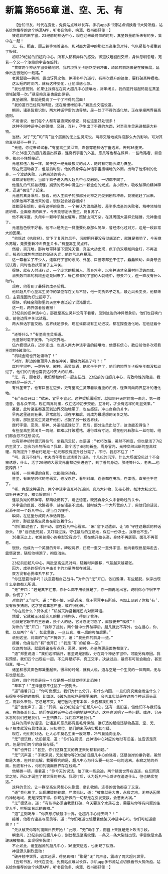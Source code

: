 # 新篇 第656章 道、空、无、有
        【告知书友，时代在变化，免费站点难以长存，手机app多书源站点切换看书大势所趋，站长给你推荐的这个换源APP，听书音色多、换源、找书都好使！】
       被遗弃的旧宇宙，23纪前的神话中心，现在迎来最可怕的时刻，真圣数量前所未有的多，集中在一起！
       无、有、照古、顾三铭等领着诸圣，和对面大雾中的那批至高生灵对峙，气氛紧张与凝重到了极致。
       初临23纪前的旧超凡中心，所有人都有异样的感受，御道纹理剧烈交织，身体忽明忽暗，宛若一个又一个浓缩的宇宙在旋转。
       “贯穿两个神话宇宙交融地时，我的境界关卡居然受到冲击，崎区的前路像是在被拓展，延伸出去很短的一截路。”
       老黄鼠狼——黄尚，露出讶异之色，停滞多年的道行，有再次提升的迹象，要打破某种桎梏。
       这么短的时间内，就有这种变化，让他深感心惊。
       “我也感觉到，如果让我待在在两大超凡中心接壤地，常年闭关，我的道行最起码能在真圣领域破限一次。”悬空岭真圣也露出惊容。
       真圣破限，那就是提高了一个了不得的层面！
       “我的道行已经有所精进，还在缓慢增加中。”新圣龙文铭说道。
       瞬间，诸圣皆意识到，两大神话宇宙的边界地，是一处了不得的造化地，正在承接两界最高道则。
       不用谁说，他们每个人都有最直观的感受，待在这里好处很多！
       这种不同神话中心的碰撞，交融，互补，孕生出了不得的东西，对至高生灵来说都是大补物。
       当然，对于“无”和“有”这个层面的无上生灵来说，两界交融地或许没那么大的影响，可对其他真圣就不一样了。
       “元道，你过来试试看。”有至高生灵回首，声音穿透神话宇宙边界，传到36重天。
       不止36重天的超凡者露出惊容，连腐朽宇宙的外圣、恶灵等也都在惊异，一些改路者、巨兽等，都忍不住想接近。
       元道和伍六极一样，属于这一纪元最拔尖的异人，随时有可能会成为真圣。
       现在元道动身了，但最后时刻，他的真身停在神话宇宙接壤地的外面，出动了他炼制的化身，一个渡劫失败、元神崩溃的疯子。
       谁都没有想到，当那个疯子进入两大超凡中心交融地，一切都不同了。
       他混乱的气机被梳理，崩溃的元神中诞生出一颗金色的光点，由小而大，吸收破碎的精神碎片，迅速“强壮”了起来。
       元道的真身凛然，接着，他入主疯子的那部分元神之光受到剧烈冲击，竟被驱赶了出来。
       如果他再不退出来的话，很快就会被吞噬掉！
       谁都没有想到，会有这样的变故，一个被认为渡劫遇险，差半步成圣的失败者，精神领域彻底坍塌，全面崩溃的疯子，今天能够浴火重生，竟复苏了。
       他不再浑噩，头颅中一颗种子越发璀璨，照破山河万朵，在其周围大道祥云碰撞，元神重组了。
       元道脸色很不好看，他不止是失去一具重要化身那么简单，曾经炼化过对方，这是一段非常大的因果。
       “他练过《枯寂经》，留下了复苏的后手，沉寂期只要没有彻底消亡，就算是蓄势了，今天意外苏醒，竟要重新冲击真圣关卡。”有至高生灵点评。
       然后，突兀地，那片地带降落下混沌天雷，真圣大劫出现，疯子的双眼如同金灯，不再迷茫，接着化成熊熊燃烧的御道火光，他的气息在暴涨。
       这一幕看呆了不少人，连腐朽宇宙的恶灵、外圣、巨兽等都坐不住了，蠢蠢欲动，自身想去试试看，同时也欲携带弟子去冲关。
       很快，就有人付诸行动，一个庞大的机械人，周身冷冽，以多种违禁金属材料混铸而成。
       消失数百年的机械金刚竟回来了，躲在相邻的宇宙的大裂缝中，想要冲关，但一直没有什么动作。
       现在，他看到了最好的成圣契机。
       他和超凡中心至高生灵中的某位存在关系不错，他一向执弟子之礼，最近风云变换，他都未归，主要是因为打过招呼了。
       很快，机械金刚那里的天空中也泛起了混沌雷光。
       这一刻，两界强者皆震撼！
       23纪前的旧神话中心，那批至高生灵并没有干看着，见到这边的神异景象后，他们也召唤门徒，前往边界冲关试试看。
       两大神话宇宙交融，边界线足够长，现在谁都没有主动进攻，都在探查造化地，在验证着什么。
       “还等什么？”有至高生灵喝道。
       元道顿时毫不犹豫，飞向交界地。
       伍六极很从容，迈步走出，也进入两大神话宇宙的接壤地，他很有信心，数日前他多次观看王煊的6破演化。
       “机械金刚也开始渡劫了！”
       “对岸，那边的绝顶异人也在冲关，要成为新圣了吗？！”
       腐朽宇宙中，一群外圣、邪神、恶灵低语，确实坐不住了，他们的境界关卡很多年都没松动过了，他们的门徒也需要这种天大的机缘。
       “无、有、顾老妖，我们想和你们一起去征战，23纪前的旧超凡中心，有致命性的隐患，我等也想尽一份力。”
       有外圣来了，也有巨兽在迈步，更有至高生灵带着最看重的门徒，径直闯向两界互补的造化地。
       “有”亲自开口：“欲来，宜早不宜迟。这种契机很短暂，就如同开天时的第一束光，第一缕道音，皆与众不同。现在两界对接，仅在这种初步交融、互补时，才会有这样的明显效果。”
       甚至，此时诸圣都退回到边界交融地带了，也在感悟，冲击自身的关卡。
       早先这里道则狂暴，异常危险，现在平和后，则成为最理想的闭关之地。
       对面，那批至高生灵避开他们，占据了另一段边界线。
       腐朽宇宙，恶灵、邪神、外圣彻底躁动了，而后，部分生灵出动了，这谁能忍得住？
       有些至高生灵闭关一两纪，都难以打破桎梏，道行难有寸进，现在但凡有那么一丝可能，他们都会忍不住想试试。
       也有邪神初时很沉得住气，坐看风云起，自语道：“老朽改路，虽然不彻底，但也是活了7纪的生灵了，岂会为外物所动？我䣜，那个活了4纪的新圣，周身冒光，元神交织出新的至高纹理，有所提升？想老朽足足一纪元都没有提升过分毫了，不行，我忍不住了！”
       “呵，真沉不住气，老夫当年看到过活着的旧圣，十几纪的沉浮，什么大场面没见过？不会被诱惑，什么，活了20纪的大恶灵元宙都迈步进去了，到了善的身边。那还等什么，老夫……也要跨界！”
       接着，一些嘴硬的身影，也都纷纷动身。
       甚至，有旧圣时代的老恶灵，也没忍住，看到对岸，连善都在用功，在体悟，直接坐不住了。
       “嘶，竟是这种道韵，两个神话宇宙互补的道则，真乃大补物，沁圣心脾，如沐太初之光，如听开天之音，相见恨晚啊！”
       连最执拗的邪神等，都两级反转了，跑去悟道，硬撼自身久久未曾动过的关卡。
       外宇宙的巨兽、改路者等，站在诸圣不远处，暂时成为一个大阵营的人了，用他们的话说，起源于同一个超凡中心，理当互为援手。
       瞬间，在这里分成两大神话阵营。
       对岸，那批至高生灵也在密议着什么。
       “你们都过去了，我不动，留在超凡中心看家。‘麻’留下过遗训，让‘原’守住这最后的神话源头。‘原’远行赴死前，又叮嘱过我，守住最后的立足地，保住一份净土。我哪也不去。”
       36重天之上，老男孩瘦小的身影没有远行，现在他开始长高，身体不再孱弱，面孔不再苍老。
       很快，他成为一个英挺的青年，睥睨两界，扫视一重又一重外宇宙，他向着现世星海走去，震慑诸世，随后他模湖了，彻底消失。
       ……
       23纪前旧超凡中心，两批至高生灵对峙，随着时间推移，气氛越来越紧张。
       因为，成圣的契机与冲击关卡的力量等都在减弱。
       双方没有必要维系平和了。
       “你还是要动手吗？执意要和自己战斗。”对岸的“无”开口，依旧澹漠，有些超脱，似乎出现什么变故都无所谓。
       “无”开口：“若是真不在意，你什么都不用说就是了，你一而再地出言，说明你心中很不平静，你慌了？”
       对岸的“无”叹气，道：“我不怕，只是近来，我于冥冥中有所感，再加上见到了你和‘有’，我有很多猜测，这才觉得事态严重，或许很恐怖。”
       “你在说什么？具体点！”机械天狗竖着尾巴向对面喊话。
       然后，它就被王泽盛突兀的摸了摸狗头，得到了赞许。
       也就是它眼中的王恶霸，换个人的话，它肯忍无可忍了，直接要开“嘴仗”！
       对岸的“无”开口：“我除了担忧，两个镜中世界破碎后，超凡就此不存外，也在担心，你、我、以及两个‘有’，如此重逢，一旦归真、唯一后的可怕后果。”
       说到这里，对面的“无”不掩饰了，道：“我是你的前身——道。”
       接着，他身边的“有”也开口：“我是‘有’的前身——空。”
       仅这两句话，就震得诸圣有点麻，恶灵、邪神、外圣等更是面色都变了。
       “道”郑重说道：“我们这样隔开，甚至说是割裂，分在两个神话宇宙中，可能另有原因。我有预感，我们四个出现在一起，不见得是好事，真正交手，决战过后，最终有可能会融合，甚至归真，唯一。”
       诸圣和恶灵面色都凝重起来，很早的时候，就有人说，道与空是一个生灵的一体两面，无与有也是如此。
       现在，四个可能是归一？仅是想一想就觉得无比恐怖！
       “草率了！”王泽盛忍不住掐了一把狗头。
       “道”接着开口：“你可曾想过，我们为什么分开，有什么内因，一旦归真究竟会发生什么？有很多不好的迹象啊，比如说，6破名单究竟是哪里来的，会否其实就是在这两个神话源头诞生，而非外来物。它总是不灭，是否因为还有本体，会否和我们有关？”
       “空”也发声了，道：“其实，在23纪前这个旧超凡中心，还有一些旧圣，但他们不与我们往来，在防备着什么。他们在此神话中心对应的地狱中活动，这些也说明了一些问题。或许，分开状态的我们还是我们，一旦归真后，我们将不是我们。”
       这样的简单的话语，让诸圣和恶灵都有些毛骨悚然，谁打造的超级违禁物品道、空、无、有？根本就没有具体说法，只知排位，他们的来历确实极其可疑。
       现在，他们的对话，让人心中莫名生出一股寒意，冷气蔓延向全身。
       “无”很沉稳，依旧镇定，道：“你们在说谎，此神话中心对应的地狱有旧圣，这应该是真的，但是你们两个的身份存疑。”
       “有”也开口：“甚至，你们这群生灵的真正来历都有问题。”
       “无”沉声道：“于我来说，无论是你等23纪前旧超凡中心的强者，还是彼岸的垂钓者，虽然都是大患，但并非无解。我要探究的是，超凡中心为什么要一纪又一纪的逃离，永寂之地的外面，到底有什么，你们的镜面世界存在线索。”
       他略微一顿，接着道：“你今天的说法，给了我一些启迪，两个镜面世界在追逐，在反照真实之地，所以才诞生了镜世界的神话。我思忖后，认为超凡中心或许在追逐什么，但也确实在逃。”
       这样的言论，让一群至高生灵都心头剧震，童孔收缩，连善的面色都变了又变。
       “道”竟化形了，出现朦胧的轮廓，严肃无比，道：“彼岸就是大患，永寂之地，无神话因果的神秘地域，更是探究不得。你现在所做的一切都是在引发变数，会惹出大祸。”
       “无”很坚决，道：“有些事必须由我辈打破，今天要查个水落石出，需要从你等有问题的生灵入手，挖掘出背后的真相。”
       “道”立刻喝斥：“你真想打破镜中世界，让超凡中心熄灭吗？！”
       接着，他看向诸圣与恶灵等，道：“你们难道也想跟着他破灭神话中心吗，你们可知道后果？！”
       “先从破灭你等的镜面世界开始！”此际，“无”动手了，而且上来就是无上攻击手段。
       瞬息间，23纪前的旧超凡中心，到处都是至高纹理，一条又一条大裂缝出现，宇宙像是水晶玻璃被撞击，出现很多裂纹！
       不止如此，诸圣起源的超凡中心，36重天这边，也出现了裂痕。
       神话源头剧烈震动！
       “破开镜中世界，返本还源，得见真相！”那是“无”的声音，震动了两大超凡世界。
       【告知书友，时代在变化，免费站点难以长存，手机app多书源站点切换看书大势所趋，站长给你推荐的这个换源APP，听书音色多、换源、找书都好使！】